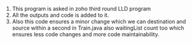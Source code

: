1. This program is asked in zoho third round LLD program
2. All the outputs and code is added to it.
3. Also this code ensures a minor change which we can destination and source within a second in Train.java also waitingList count too which ensures less code changes
   and more code maintainability.
